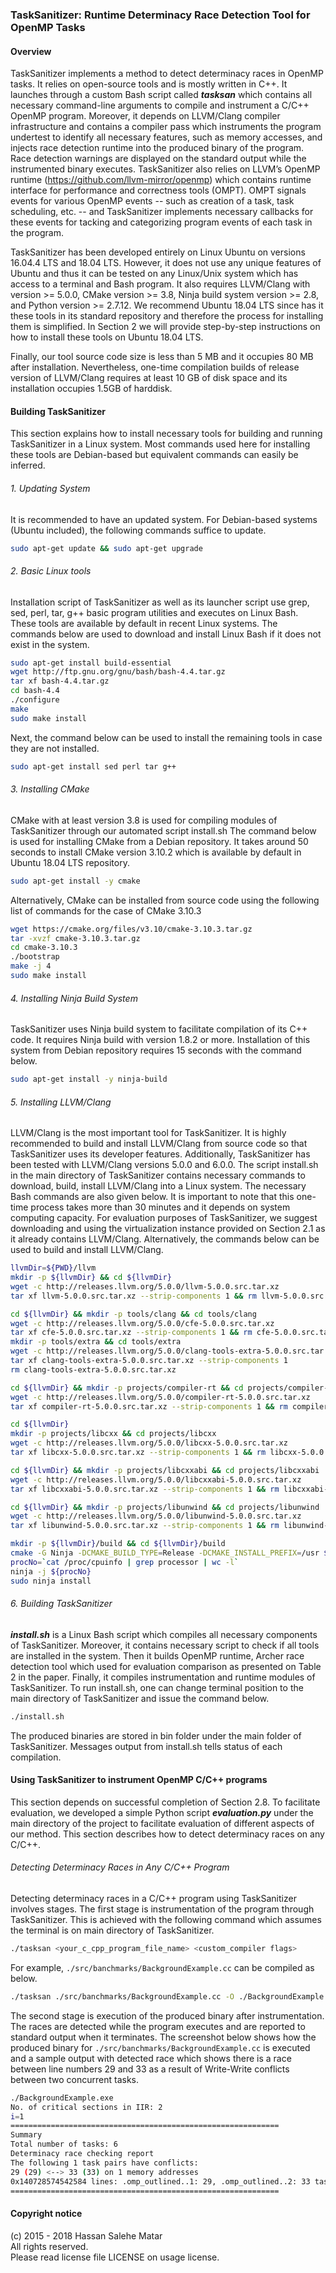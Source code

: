 ### TaskSanitizer: Runtime Determinacy Race Detection Tool for OpenMP Tasks

#### Overview
TaskSanitizer implements a method to detect determinacy races in OpenMP tasks.
It relies on open-source tools and is mostly written in C++. It launches
through a custom Bash script called *__tasksan__* which contains all necessary
command-line arguments to compile and instrument a C/C++ OpenMP program.
Moreover, it depends on LLVM/Clang compiler infrastructure and contains a
compiler pass which instruments the program undertest to identify all necessary
features, such as memory accesses, and injects race detection runtime into the
produced binary of the program. Race detection warnings are displayed on the
standard output while the instrumented binary executes. TaskSanitizer also
relies on LLVM’s OpenMP runtime (https://github.com/llvm-mirror/openmp) which
contains runtime interface for performance and correctness tools (OMPT). OMPT
signals events for various OpenMP events -- such as creation of a task, task
scheduling, etc. -- and TaskSanitizer implements necessary callbacks for these
events for tacking and categorizing program events of each task in the program.

TaskSanitizer has been developed entirely on Linux Ubuntu on versions 16.04.4
LTS and 18.04 LTS. However, it does not use any unique features of Ubuntu and
thus it can be tested on any Linux/Unix system which has access to a terminal
and Bash program. It also requires LLVM/Clang with version >= 5.0.0, CMake
version >= 3.8, Ninja build system version >= 2.8, and Python version >= 2.7.12.
We recommend Ubuntu 18.04 LTS since has it these tools in its standard repository
and therefore the process for installing them is simplified. In Section 2 we
will provide step-by-step instructions on how to install these tools on Ubuntu
18.04 LTS.

Finally, our tool source code size is less than 5 MB and it occupies
80 MB after installation. Nevertheless, one-time compilation builds of release
version of LLVM/Clang requires at least 10 GB of disk space and its installation
occupies 1.5GB of harddisk.

#### Building TaskSanitizer

This section explains how to install necessary tools for building and running
TaskSanitizer in a Linux system. Most commands used here for installing these
tools are Debian-based but equivalent commands can easily be inferred.

###### 1. Updating System
It is recommended to have an updated system. For Debian-based systems (Ubuntu
included), the following commands suffice to update.

```bash
sudo apt-get update && sudo apt-get upgrade
```

###### 2. Basic Linux tools
Installation script of TaskSanitizer as well as its launcher script use grep,
sed, perl, tar, g++ basic program utilities and executes on Linux Bash. These
tools are available by default in recent Linux systems. The commands below are
used to download and install Linux Bash if it does not exist in the system.

```bash
sudo apt-get install build-essential
wget http://ftp.gnu.org/gnu/bash/bash-4.4.tar.gz
tar xf bash-4.4.tar.gz
cd bash-4.4
./configure
make
sudo make install
```

Next, the command below can be used to install the remaining tools in case they
are not installed.

```bash
sudo apt-get install sed perl tar g++
```
###### 3. Installing CMake
CMake with at least version 3.8 is used for compiling modules of TaskSanitizer
through our automated script install.sh The command below is used for installing
CMake from a Debian repository. It takes around 50 seconds to install CMake
version 3.10.2 which is available by default in Ubuntu 18.04 LTS repository.

```bash
sudo apt-get install -y cmake
```

Alternatively, CMake can be installed from source code using the following list
of commands for the case of CMake 3.10.3

```bash
wget https://cmake.org/files/v3.10/cmake-3.10.3.tar.gz
tar -xvzf cmake-3.10.3.tar.gz
cd cmake-3.10.3
./bootstrap
make -j 4
sudo make install
```

###### 4. Installing Ninja Build System
TaskSanitizer uses Ninja build system to facilitate compilation of its C++ code.
It requires Ninja build with version 1.8.2 or more. Installation of this system
from Debian repository requires 15 seconds with the command below.

```bash
sudo apt-get install -y ninja-build
```

###### 5. Installing LLVM/Clang
LLVM/Clang is the most important tool for TaskSanitizer. It is highly recommended
to build and install LLVM/Clang from source code so that TaskSanitizer uses its
developer features. Additionally, TaskSanitizer has been tested with LLVM/Clang
versions 5.0.0 and 6.0.0. The script install.sh in the main directory of
TaskSanitizer contains necessary commands to download, build, install LLVM/Clang
into a Linux system. The necessary Bash commands are also given below. It is
important to note that this one-time process takes more than 30 minutes and it
depends on system computing capacity. For evaluation purposes of TaskSanitizer,
we suggest downloading and using the virtualization instance provided on Section
2.1 as it already contains LLVM/Clang. Alternatively, the commands below can be
used to build and install LLVM/Clang.

```bash
llvmDir=${PWD}/llvm
mkdir -p ${llvmDir} && cd ${llvmDir}
wget -c http://releases.llvm.org/5.0.0/llvm-5.0.0.src.tar.xz
tar xf llvm-5.0.0.src.tar.xz --strip-components 1 && rm llvm-5.0.0.src.tar.xz

cd ${llvmDir} && mkdir -p tools/clang && cd tools/clang
wget -c http://releases.llvm.org/5.0.0/cfe-5.0.0.src.tar.xz
tar xf cfe-5.0.0.src.tar.xz --strip-components 1 && rm cfe-5.0.0.src.tar.xz
mkdir -p tools/extra && cd tools/extra
wget -c http://releases.llvm.org/5.0.0/clang-tools-extra-5.0.0.src.tar.xz
tar xf clang-tools-extra-5.0.0.src.tar.xz --strip-components 1
rm clang-tools-extra-5.0.0.src.tar.xz

cd ${llvmDir} && mkdir -p projects/compiler-rt && cd projects/compiler-rt
wget -c http://releases.llvm.org/5.0.0/compiler-rt-5.0.0.src.tar.xz
tar xf compiler-rt-5.0.0.src.tar.xz --strip-components 1 && rm compiler-rt-5.0.0.src.tar.xz

cd ${llvmDir}
mkdir -p projects/libcxx && cd projects/libcxx
wget -c http://releases.llvm.org/5.0.0/libcxx-5.0.0.src.tar.xz
tar xf libcxx-5.0.0.src.tar.xz --strip-components 1 && rm libcxx-5.0.0.src.tar.xz

cd ${llvmDir} && mkdir -p projects/libcxxabi && cd projects/libcxxabi
wget -c http://releases.llvm.org/5.0.0/libcxxabi-5.0.0.src.tar.xz
tar xf libcxxabi-5.0.0.src.tar.xz --strip-components 1 && rm libcxxabi-5.0.0.src.tar.xz

cd ${llvmDir} && mkdir -p projects/libunwind && cd projects/libunwind
wget -c http://releases.llvm.org/5.0.0/libunwind-5.0.0.src.tar.xz
tar xf libunwind-5.0.0.src.tar.xz --strip-components 1 && rm libunwind-5.0.0.src.tar.xz

mkdir -p ${llvmDir}/build && cd ${llvmDir}/build
cmake -G Ninja -DCMAKE_BUILD_TYPE=Release -DCMAKE_INSTALL_PREFIX=/usr ${llvmDir}
procNo=`cat /proc/cpuinfo | grep processor | wc -l`
ninja -j ${procNo}
sudo ninja install
```

###### 6. Building TaskSanitizer
*__install.sh__* is a Linux Bash script which compiles all necessary components
of TaskSanitizer. Moreover, it contains necessary script to check if all tools
are installed in the system. Then it builds OpenMP runtime, Archer race detection
tool which used for evaluation comparison as presented on Table 2 in the paper.
Finally, it compiles instrumentation and runtime modules of TaskSanitizer.
To run install.sh, one can change terminal position to the main directory of
TaskSanitizer and issue the command below.

```bash
./install.sh
```
The produced binaries are stored in bin folder under the main folder of
TaskSanitizer. Messages output from install.sh tells status of each compilation.

#### Using TaskSanitizer to instrument OpenMP C/C++ programs
This section depends on successful completion of Section 2.8. To facilitate
evaluation, we developed a simple Python script *__evaluation.py__* under the
main directory of the project to facilitate evaluation of different aspects of
our method. This section describes how to detect determinacy races on any C/C++.

###### Detecting Determinacy Races in Any C/C++ Program
Detecting determinacy races in a C/C++ program using TaskSanitizer involves stages.
The first stage is instrumentation of the program through TaskSanitizer. This is
achieved with the following command which assumes the terminal is on main
directory of TaskSanitizer.

```bash
./tasksan <your_c_cpp_program_file_name> <custom_compiler flags>
```

For example, `./src/banchmarks/BackgroundExample.cc` can be compiled as below.

```bash
./tasksan ./src/banchmarks/BackgroundExample.cc -O ./BackgroundExample.exe
```

The second stage is execution of the produced binary after instrumentation.
The races are detected while the program executes and are reported to standard
output when it terminates. The screenshot below shows how the produced binary
for `./src/banchmarks/BackgroundExample.cc` is executed and a sample output with
detected race which shows there is a race between line numbers 29 and 33 as a
result of Write-Write conflicts between two concurrent tasks.

```bash
./BackgroundExample.exe
No. of critical sections in IIR: 2
i=1
============================================================
Summary
Total number of tasks: 6
Determinacy race checking report
The following 1 task pairs have conflicts:
29 (29) <--> 33 (33) on 1 memory addresses
0x140728574542584 lines: .omp_outlined..1: 29, .omp_outlined..2: 33 task ids: (1[W] 3[W])
============================================================
```

#### Copyright notice
(c) 2015 - 2018 Hassan Salehe Matar  
All rights reserved.   
Please read license file LICENSE on usage license.
